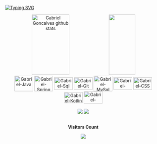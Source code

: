 [![Typing SVG](https://readme-typing-svg.herokuapp.com/?color=4682B4&size=35&center=true&vCenter=true&width=1000&lines=HELLO,+MY+NAME+is+Gabriel+Goncalves;I'm+26+years+old;I+from+Rio+de+Janeiro,+RJ;I+study+Analysis+and+Systems+Development+at+Unisuam;Be+Welcome!+:%29)](https://git.io/typing-svg)

<div align="center">  
  <img width="49%" height="195px" src="https://github-readme-stats.vercel.app/api?username=gabrielszg&show_icons=true&include_all_commits=true&hide_border=true&title_color=00bfbf&icon_color=00bfbf&text_color=c9d1d9&bg_color=0d1117" alt="Gabriel Goncalves github stats" /> 
  <img width="41%" height="195px" src="https://github-readme-stats.vercel.app/api/top-langs/?username=gabrielszg&langs_count=8&layout=compact&hide_border=true&title_color=00bfbf&text_color=00bfbf&bg_color=0d1117" />
</div>

<div align="center">
   <img align="center" alt="Gabriel-Java" height="50" width="60" src="https://cdn.jsdelivr.net/gh/devicons/devicon/icons/java/java-original-wordmark.svg" />
   <img align="center" alt="Gabriel-Spring" height="50" width="60" src="https://cdn.jsdelivr.net/gh/devicons/devicon/icons/spring/spring-original-wordmark.svg" />
   <img align="center" alt="Gabriel-Sql" height="40" width="60" src="https://img.icons8.com/color/48/000000/microsoft-sql-server.png" />
   <img align="center" alt="Gabriel-Git" height="40" width="60" src="https://cdn.jsdelivr.net/gh/devicons/devicon/icons/git/git-plain.svg" />
   <img align="center" alt="Gabriel-MySql" height="50" width="60" src="https://cdn.jsdelivr.net/gh/devicons/devicon/icons/mysql/mysql-original-wordmark.svg" />
   <img align="center" alt="Gabriel-HTML" height="40" width="60" src="https://cdn.jsdelivr.net/gh/devicons/devicon/icons/html5/html5-plain-wordmark.svg" />
   <img align="center" alt="Gabriel-CSS" height="40" width="60" src="https://cdn.jsdelivr.net/gh/devicons/devicon/icons/css3/css3-plain-wordmark.svg" />
   <img align="center" alt="Gabriel-Kotlin" height="35" width="60" src="https://cdn.jsdelivr.net/gh/devicons/devicon/icons/kotlin/kotlin-original.svg" />
   <img align="center" alt="Gabriel-Docker" height="40" width="60"src="https://cdn.jsdelivr.net/gh/devicons/devicon/icons/docker/docker-original-wordmark.svg" />

</div>

<br/>

<div align="center"> 
  <a href="mailto:gabrielsouza5@hotmail.com"><img src="https://img.shields.io/badge/Microsoft_Outlook-0078D4?style=for-the-badge&logo=microsoft-outlook&logoColor=white"></a>
  <a href="https://www.linkedin.com/in/gabrielszgoncalves" target="_blank"><img src="https://img.shields.io/badge/-LinkedIn-%230077B5?style=for-the-badge&logo=linkedin&logoColor=black"></a> 
</div>

<div align="center">
<br><p align="centre"><b>Visitors Count</b></p>  
<p align="center"><img align="center" src="https://profile-counter.glitch.me/{gabrielszg}/count.svg" /></p> 
<br></div>
